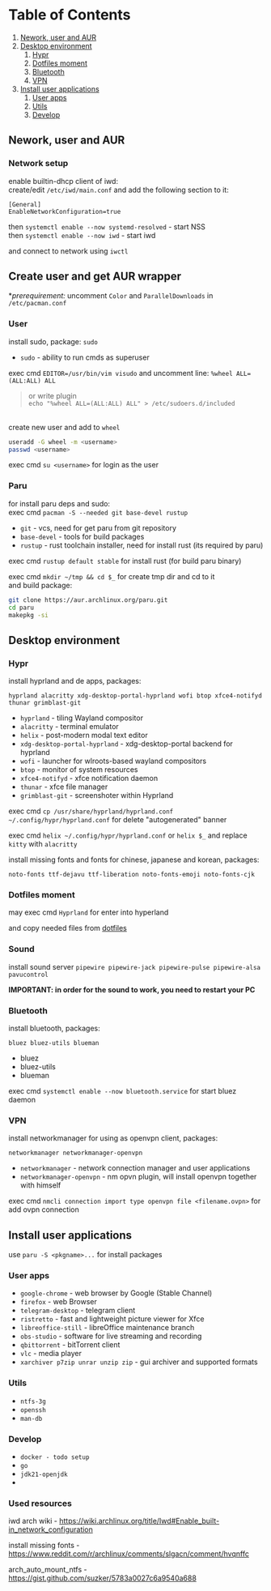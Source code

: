 # Table of Contents
1. [Nework, user and AUR](#Nework,_user_and_AUR)
2. [Desktop environment](#Desktop_environment)
    1. [Hypr](#Hypr)
    2. [Dotfiles moment](#Dotfiles_moment)
    3. [Bluetooth](#Bluetooth)
    4. [VPN](#VPN)
5. [Install user applications](#Install_user_applications)
    1. [User apps](#User_apps)
    2. [Utils](#Utils)
    3. [Develop](#Develop)

## Nework, user and AUR

### Network setup

enable builtin-dhcp client of iwd:\
create/edit `/etc/iwd/main.conf` and add the following section to it:
```
[General]
EnableNetworkConfiguration=true
```
then `systemctl enable --now systemd-resolved` - start NSS\
then `systemctl enable --now iwd` - start iwd

and connect to network using `iwctl`

## Create user and get AUR wrapper 

**prerequirement:*
uncomment `Color` and `ParallelDownloads` in `/etc/pacman.conf`

### User

install sudo, package:
`sudo`
- `sudo` - ability to run cmds as superuser 

exec cmd `EDITOR=/usr/bin/vim visudo` and uncomment line: `%wheel ALL=(ALL:ALL) ALL`
> or write plugin\
> `echo "%wheel ALL=(ALL:ALL) ALL" > /etc/sudoers.d/included`

\
create new user and add to `wheel`
```sh
useradd -G wheel -m <username>
passwd <username>
``` 

exec cmd `su <username>` for login as the user

### Paru

for install paru deps and sudo:\
exec cmd `pacman -S --needed git base-devel rustup` 
- `git` - vcs, need for get paru from git repository
- `base-devel` - tools for build packages
- `rustup` - rust toolchain installer, need for install rust (its required by paru)

exec cmd `rustup default stable` for install rust (for build paru binary)

exec cmd `mkdir ~/tmp && cd $_` for create tmp dir and cd to it\
and build package:
```sh
git clone https://aur.archlinux.org/paru.git
cd paru
makepkg -si
```

## Desktop environment

### Hypr

install hyprland and de apps, packages: 
```
hyprland alacritty xdg-desktop-portal-hyprland wofi btop xfce4-notifyd thunar grimblast-git
```
- `hyprland` - tiling Wayland compositor
- `alacritty` - terminal emulator
- `helix` - post-modern modal text editor
- `xdg-desktop-portal-hyprland` - xdg-desktop-portal backend for hyprland
- `wofi` - launcher for wlroots-based wayland compositors
- `btop` - monitor of system resources
- `xfce4-notifyd` - xfce notification daemon
- `thunar` - xfce file manager
- `grimblast-git` - screenshoter within Hyprland

exec cmd `cp /usr/share/hyprland/hyprland.conf ~/.config/hypr/hyprland.conf` for delete "autogenerated" banner

exec cmd `helix ~/.config/hypr/hyprland.conf` or `helix $_` and replace `kitty` with `alacritty`

install missing fonts and fonts for chinese, japanese and korean, packages:
```
noto-fonts ttf-dejavu ttf-liberation noto-fonts-emoji noto-fonts-cjk
```

### Dotfiles moment

may exec cmd `Hyprland` for enter into hyperland

and copy needed files from [dotfiles](https://github.com/Saime-0/config)

### Sound

install sound server `pipewire pipewire-jack pipewire-pulse pipewire-alsa pavucontrol`

**IMPORTANT: in order for the sound to work, you need to restart your PC**


### Bluetooth

install bluetooth, packages:
```
bluez bluez-utils blueman
```
- bluez
- bluez-utils
- blueman
  
exec cmd `systemctl enable --now bluetooth.service` for start bluez daemon

### VPN

install networkmanager for using as openvpn client, packages:
```
networkmanager networkmanager-openvpn
```
- `networkmanager` - network connection manager and user applications
- `networkmanager-openvpn` - nm opvn plugin, will install openvpn together with himself

exec cmd `nmcli connection import type openvpn file <filename.ovpn>` for add ovpn connection

## Install user applications

use `paru -S <pkgname>...` for install packages

### User apps
- `google-chrome` - web browser by Google (Stable Channel)
- `firefox` - web Browser
- `telegram-desktop` - telegram client
- `ristretto` - fast and lightweight picture viewer for Xfce
- `libreoffice-still` - libreOffice maintenance branch
- `obs-studio` - software for live streaming and recording
- `qbittorrent` - bitTorrent client
- `vlc` - media player
- `xarchiver p7zip unrar unzip zip` - gui archiver and supported formats

### Utils
- `ntfs-3g`
- `openssh`
- `man-db`

### Develop
- `docker - todo setup`
- `go`
- `jdk21-openjdk`
- 


### Used resources

iwd arch wiki - https://wiki.archlinux.org/title/Iwd#Enable_built-in_network_configuration

install missing fonts - https://www.reddit.com/r/archlinux/comments/slgacn/comment/hvqnffc

arch_auto_mount_ntfs - https://gist.github.com/suzker/5783a0027c6a9540a688
